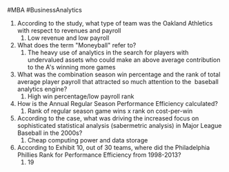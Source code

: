 #MBA #BusinessAnalytics
1. According to the study, what type of team was the Oakland Athletics with respect to revenues and payroll
	1. Low revenue and low payroll
2. What does the term "Moneyball" refer to?
	1. The heavy use of analytics in the search for players with undervalued assets who could make an above average contribution to the A's winning more games
3. What was the combination season win percentage and the rank of total average player payroll that attracted so much attention to the  baseball analytics engine?
	1. High win percentage/low payroll rank
4. How is the Annual Regular Season Performance Efficiency calculated?
	1. Rank of regular season game wins x rank on cost-per-win
5. According to the case, what was driving the increased focus on sophisticated statistical analysis (sabermetric analysis) in Major League Baseball in the 2000s?
	1. Cheap computing power and data storage
6. According to Exhibit 10, out of 30 teams, where did the Philadelphia Phillies Rank for Performance Efficiency from 1998-2013?
	1. 19
